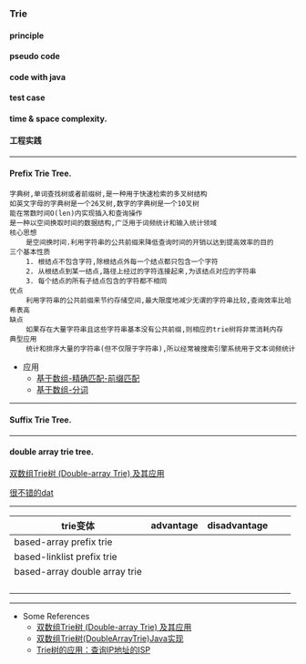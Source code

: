 ### Trie

#### principle

#### pseudo code

#### code with java

#### test case

#### time & space complexity.

#### 工程实践


---

#### Prefix Trie Tree.

    字典树,单词查找树或者前缀树,是一种用于快速检索的多叉树结构
    如英文字母的字典树是一个26叉树,数字的字典树是一个10叉树
    能在常数时间O(len)内实现插入和查询操作
    是一种以空间换取时间的数据结构,广泛用于词频统计和输入统计领域
    核心思想
        是空间换时间.利用字符串的公共前缀来降低查询时间的开销以达到提高效率的目的
    三个基本性质
        1. 根结点不包含字符,除根结点外每一个结点都只包含一个字符
        2. 从根结点到某一结点,路径上经过的字符连接起来,为该结点对应的字符串
        3. 每个结点的所有子结点包含的字符都不相同
    优点
        利用字符串的公共前缀来节约存储空间,最大限度地减少无谓的字符串比较,查询效率比哈希表高
    缺点
        如果存在大量字符串且这些字符串基本没有公共前缀,则相应的trie树将非常消耗内存
    典型应用
        统计和排序大量的字符串(但不仅限于字符串),所以经常被搜索引擎系统用于文本词频统计

- 应用
   - [基于数组-精确匹配-前缀匹配](https://github.com/keepdigging/common-util/blob/master/src/main/java/com/keepdigging/ds/tree/trie/NaiveArrayTrie.java)
   - [基于数组-分词](https://github.com/keepdigging/common-util/blob/master/src/main/java/com/keepdigging/ds/tree/trie/SimpleParticipleBasedTrie.java)



 ---
 
#### Suffix Trie Tree.
 
 
 




---

#### double array trie tree.








[双数组Trie树 (Double-array Trie) 及其应用](https://www.cnblogs.com/en-heng/p/6265256.html)

[很不错的dat](https://turbopeter.github.io/2013/09/02/prefix-match/)






---

| trie变体  | advantage  | disadvantage  |   |   |
| ------------ | ------------ | ------------ | ------------ | ------------ |
| based-array prefix trie  |   |   |   |   |
| based-linklist prefix trie  |   |   |   |   |
| based-array double array trie  |   |   |   |   |
|   |   |   |   |   |
|   |   |   |   |   |
|   |   |   |   |   |
|   |   |   |   |   |

---

- Some References
	- [双数组Trie树 (Double-array Trie) 及其应用](https://www.cnblogs.com/en-heng/p/6265256.html)
	- [双数组Trie树(DoubleArrayTrie)Java实现](http://www.hankcs.com/program/java/%E5%8F%8C%E6%95%B0%E7%BB%84trie%E6%A0%91doublearraytriejava%E5%AE%9E%E7%8E%B0.html)
	- [Trie树的应用：查询IP地址的ISP](http://www.cnblogs.com/en-heng/p/3854779.html)

